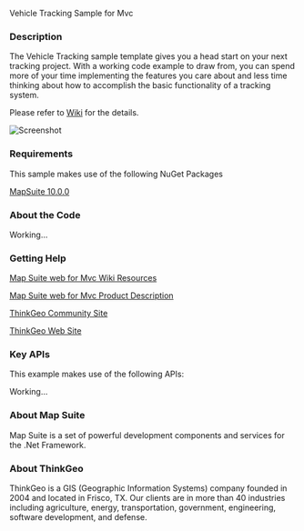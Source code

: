 Vehicle Tracking Sample for Mvc

### Description

The Vehicle Tracking sample template gives you a head start on your next tracking project. With a working code example to draw from, you can spend more of your time implementing the features you care about and less time thinking about how to accomplish the basic functionality of a tracking system.

Please refer to [Wiki](http://wiki.thinkgeo.com/wiki/map_suite_web_for_mvc) for the details.

![Screenshot](https://github.com/ThinkGeo/VehicleTrackingSample-ForMvc/blob/master/ScreenShot.png)

### Requirements
This sample makes use of the following NuGet Packages

[MapSuite 10.0.0](https://www.nuget.org/packages?q=ThinkGeo)

### About the Code

Working...

### Getting Help

[Map Suite web for Mvc Wiki Resources](http://wiki.thinkgeo.com/wiki/map_suite_web_for_mvc)

[Map Suite web for Mvc Product Description](https://thinkgeo.com/ui-controls#web-platforms)

[ThinkGeo Community Site](http://community.thinkgeo.com/)

[ThinkGeo Web Site](http://www.thinkgeo.com)

### Key APIs
This example makes use of the following APIs:

Working...

### About Map Suite
Map Suite is a set of powerful development components and services for the .Net Framework.

### About ThinkGeo
ThinkGeo is a GIS (Geographic Information Systems) company founded in 2004 and located in Frisco, TX. Our clients are in more than 40 industries including agriculture, energy, transportation, government, engineering, software development, and defense.
